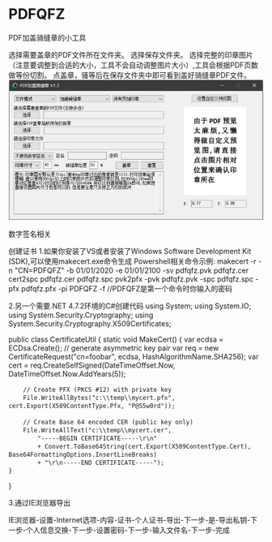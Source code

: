# PDFQFZ
PDF加盖骑缝章的小工具

选择需要盖章的PDF文件所在文件夹。
选择保存文件夹。
选择完整的印章图片（注意要调整到合适的大小，工具不会自动调整图片大小）,工具会根据PDF页数做等份切割。
点盖章，骚等后在保存文件夹中即可看到盖好骑缝章PDF文件。
![img](./pdfqfz.jpg)



数字签名相关

创建证书
1.如果你安装了VS或者安装了Windows Software Development Kit (SDK),可以使用makecert.exe命令生成
Powershell相关命令示例:
makecert -r -n "CN=PDFQFZ" -b 01/01/2020 -e 01/01/2100 -sv pdfqfz.pvk pdfqfz.cer
cert2spc pdfqfz.cer pdfqfz.spc
pvk2pfx -pvk pdfqfz.pvk -spc pdfqfz.spc -pfx pdfqfz.pfx -pi PDFQFZ -f //PDFQFZ是第一个命令时你输入的密码

2.另一个需要.NET 4.7.2环境的C#创建代码
using System;
using System.IO;
using System.Security.Cryptography;
using System.Security.Cryptography.X509Certificates;

public class CertificateUtil
{
    static void MakeCert()
    {
        var ecdsa = ECDsa.Create(); // generate asymmetric key pair
        var req = new CertificateRequest("cn=foobar", ecdsa, HashAlgorithmName.SHA256);
        var cert = req.CreateSelfSigned(DateTimeOffset.Now, DateTimeOffset.Now.AddYears(5));

        // Create PFX (PKCS #12) with private key
        File.WriteAllBytes("c:\\temp\\mycert.pfx", cert.Export(X509ContentType.Pfx, "P@55w0rd"));

        // Create Base 64 encoded CER (public key only)
        File.WriteAllText("c:\\temp\\mycert.cer",
            "-----BEGIN CERTIFICATE-----\r\n"
            + Convert.ToBase64String(cert.Export(X509ContentType.Cert), Base64FormattingOptions.InsertLineBreaks)
            + "\r\n-----END CERTIFICATE-----");
    }
}

3.通过IE浏览器导出

IE浏览器-设置-Internet选项-内容-证书-个人证书-导出-下一步-是-导出私钥-下一步-个人信息交换-下一步-设置密码-下一步-输入文件名-下一步-完成